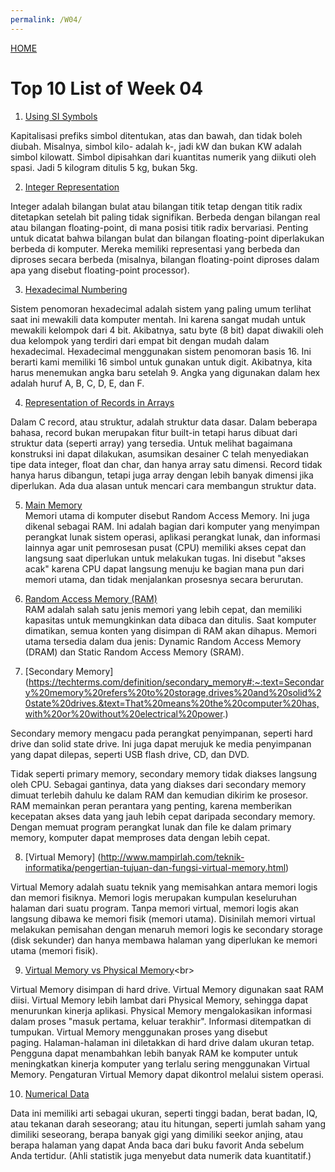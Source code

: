 ```yaml
---
permalink: /W04/
---
```


[HOME](../)
<br>

# Top 10 List of Week 04

1. [Using SI Symbols](https://staffweb.cms.gre.ac.uk/~sp02/numberbases/lecture.html)<br>

Kapitalisasi prefiks simbol ditentukan, atas dan bawah, dan tidak boleh diubah. Misalnya, simbol kilo- adalah k-, jadi kW dan bukan KW adalah simbol kilowatt. Simbol dipisahkan dari kuantitas numerik yang diikuti oleh spasi. Jadi 5 kilogram ditulis 5 kg, bukan 5kg.


2. [Integer Representation](https://www.ntu.edu.sg/home/ehchua/programming/java/datarepresentation.html)<br>

Integer adalah bilangan bulat atau bilangan titik tetap dengan titik radix ditetapkan setelah bit paling tidak signifikan. Berbeda dengan bilangan real atau bilangan floating-point, di mana posisi titik radix bervariasi. Penting untuk dicatat bahwa bilangan bulat dan bilangan floating-point diperlakukan berbeda di komputer. Mereka memiliki representasi yang berbeda dan diproses secara berbeda (misalnya, bilangan floating-point diproses dalam apa yang disebut floating-point processor).


3. [Hexadecimal Numbering](http://www.math.uaa.alaska.edu/~afkjm/cs221/handouts/datarep.pdf)<br>

Sistem penomoran hexadecimal adalah sistem yang paling umum terlihat saat ini mewakili data komputer mentah. Ini karena sangat mudah untuk mewakili kelompok dari 4 bit. Akibatnya, satu byte (8 bit) dapat diwakili oleh dua kelompok yang terdiri dari empat bit dengan mudah dalam hexadecimal. Hexadecimal menggunakan sistem penomoran basis 16. Ini berarti kami memiliki 16 simbol untuk gunakan untuk digit. Akibatnya, kita harus menemukan angka baru setelah 9. Angka yang digunakan dalam hex adalah huruf A, B, C, D, E, dan F.


4. [Representation of Records in Arrays](http://orion.lcg.ufrj.br/Dr.Dobbs/books/book2/chap02.htm)<br>

Dalam C record, atau struktur, adalah struktur data dasar. Dalam beberapa bahasa, record bukan merupakan fitur built-in tetapi harus dibuat dari struktur data (seperti array) yang tersedia. Untuk melihat bagaimana konstruksi ini dapat dilakukan, asumsikan desainer C telah menyediakan tipe data integer, float dan char, dan hanya array satu dimensi. Record tidak hanya harus dibangun, tetapi juga array dengan lebih banyak dimensi jika diperlukan. Ada dua alasan untuk mencari cara membangun struktur data.


5. [Main Memory](https://www.techwalla.com/articles/what-is-main-memory-in-a-computer)<br>
Memori utama di komputer disebut Random Access Memory. Ini juga dikenal sebagai RAM. Ini adalah bagian dari komputer yang menyimpan perangkat lunak sistem operasi, aplikasi perangkat lunak, dan informasi lainnya agar unit pemrosesan pusat (CPU) memiliki akses cepat dan langsung saat diperlukan untuk melakukan tugas. Ini disebut "akses acak" karena CPU dapat langsung menuju ke bagian mana pun dari memori utama, dan tidak menjalankan prosesnya secara berurutan.


6. [Random Access Memory (RAM)](https://www.techwalla.com/articles/what-is-main-memory-in-a-computer)<br>
RAM adalah salah satu jenis memori yang lebih cepat, dan memiliki kapasitas untuk memungkinkan data dibaca dan ditulis. Saat komputer dimatikan, semua konten yang disimpan di RAM akan dihapus. Memori utama tersedia dalam dua jenis: Dynamic Random Access Memory (DRAM) dan Static Random Access Memory (SRAM).


7. [Secondary Memory] (https://techterms.com/definition/secondary_memory#:~:text=Secondary%20memory%20refers%20to%20storage,drives%20and%20solid%20state%20drives.&text=That%20means%20the%20computer%20has,with%20or%20without%20electrical%20power.) <br>

Secondary memory mengacu pada perangkat penyimpanan, seperti hard drive dan solid state drive. Ini juga dapat merujuk ke media penyimpanan yang dapat dilepas, seperti USB flash drive, CD, dan DVD.

Tidak seperti primary memory, secondary memory tidak diakses langsung oleh CPU. Sebagai gantinya, data yang diakses dari secondary memory dimuat terlebih dahulu ke dalam RAM dan kemudian dikirim ke prosesor. RAM memainkan peran perantara yang penting, karena memberikan kecepatan akses data yang jauh lebih cepat daripada secondary memory. Dengan memuat program perangkat lunak dan file ke dalam primary memory, komputer dapat memproses data dengan lebih cepat.


8. [Virtual Memory] (http://www.mampirlah.com/teknik-informatika/pengertian-tujuan-dan-fungsi-virtual-memory.html) <br>

Virtual Memory adalah suatu teknik yang memisahkan antara memori logis dan memori fisiknya. Memori logis merupakan kumpulan keseluruhan halaman dari suatu program. Tanpa memori virtual, memori logis akan langsung dibawa ke memori fisik (memori utama). Disinilah memori virtual melakukan pemisahan dengan menaruh memori logis ke secondary storage (disk sekunder) dan hanya membawa halaman yang diperlukan ke memori utama (memori fisik).


9. [Virtual Memory vs Physical Memory](https://www.techwalla.com/articles/difference-virtual-memory-physical-memory_)<br>

Virtual Memory disimpan di hard drive. Virtual Memory digunakan saat RAM diisi. Virtual Memory lebih lambat dari Physical Memory, sehingga dapat menurunkan kinerja aplikasi. Physical Memory mengalokasikan informasi dalam proses "masuk pertama, keluar terakhir". Informasi ditempatkan di tumpukan. Virtual Memory menggunakan proses yang disebut paging. Halaman-halaman ini diletakkan di hard drive dalam ukuran tetap. Pengguna dapat menambahkan lebih banyak RAM ke komputer untuk meningkatkan kinerja komputer yang terlalu sering menggunakan Virtual Memory. Pengaturan Virtual Memory dapat dikontrol melalui sistem operasi.


10. [Numerical Data](https://www.dummies.com/education/math/statistics/types-of-statistical-data-numerical-categorical-and-ordinal/)<br>

Data ini memiliki arti sebagai ukuran, seperti tinggi badan, berat badan, IQ, atau tekanan darah seseorang; atau itu hitungan, seperti jumlah saham yang dimiliki seseorang, berapa banyak gigi yang dimiliki seekor anjing, atau berapa halaman yang dapat Anda baca dari buku favorit Anda sebelum Anda tertidur. (Ahli statistik juga menyebut data numerik data kuantitatif.)


